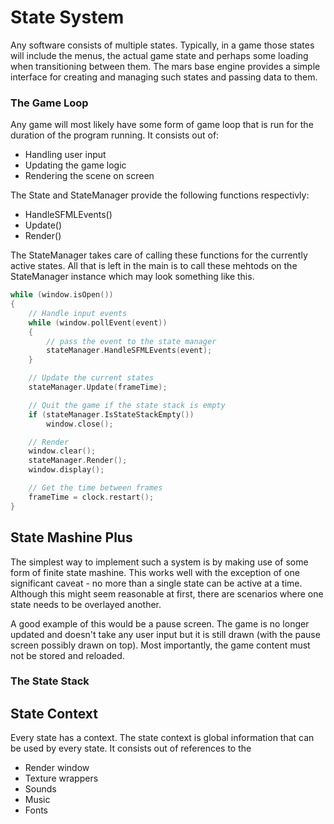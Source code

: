 # State System

Any software consists of multiple states. Typically, in a game those states will include the menus, the actual game state and perhaps some loading when transitioning between them. The mars base engine provides a simple interface for creating and managing such states and passing data to them.

### The Game Loop
Any game will most likely have some form of game loop that is run for the duration of the program running. It consists out of:

- Handling user input
- Updating the game logic
- Rendering the scene on screen

The State and StateManager provide the following functions respectivly:
- HandleSFMLEvents()
- Update()
- Render()

The StateManager takes care of calling these functions for the currently active states. All that is left in the main is to call these mehtods on the StateManager instance which may look something like this.

```c++
while (window.isOpen())
{
    // Handle input events
    while (window.pollEvent(event))
	{
		// pass the event to the state manager
		stateManager.HandleSFMLEvents(event);
	}

    // Update the current states
    stateManager.Update(frameTime);

    // Quit the game if the state stack is empty
    if (stateManager.IsStateStackEmpty())
        window.close();

    // Render
    window.clear();
	stateManager.Render();
	window.display();

    // Get the time between frames
    frameTime = clock.restart();
}
```

## State Mashine Plus
The simplest way to implement such a system is by making use of some form of finite state mashine. This works well with the exception of one significant caveat - no more than a single state can be active at a time. Although this might seem reasonable at first, there are scenarios where one state needs to be overlayed another.

A good example of this would be a pause screen. The game is no longer updated and doesn't take any user input but it is still drawn (with the pause screen possibly drawn on top). Most importantly, the game content must not be stored and reloaded.

### The State Stack



## State Context
Every state has a context. The state context is global information that can be used by every state. It consists out of references to the

- Render window
- Texture wrappers
- Sounds
- Music
- Fonts

